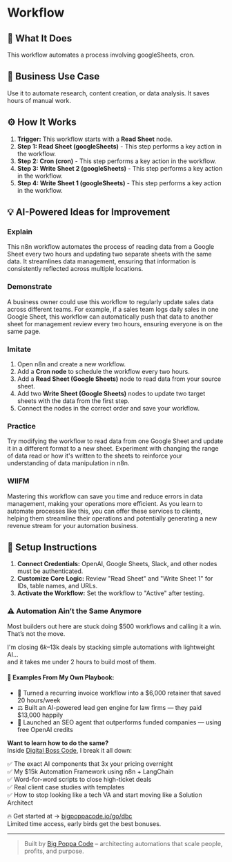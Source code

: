 # Workflow

## 🚀 What It Does
This workflow automates a process involving googleSheets, cron.

## 💼 Business Use Case
Use it to automate research, content creation, or data analysis. It saves hours of manual work.

## ⚙️ How It Works
1.  **Trigger:** This workflow starts with a **Read Sheet** node.
2. **Step 1: Read Sheet (googleSheets)** - This step performs a key action in the workflow.
3. **Step 2: Cron (cron)** - This step performs a key action in the workflow.
4. **Step 3: Write Sheet 2 (googleSheets)** - This step performs a key action in the workflow.
5. **Step 4: Write Sheet 1 (googleSheets)** - This step performs a key action in the workflow.

## 💡 AI-Powered Ideas for Improvement
### Explain
This n8n workflow automates the process of reading data from a Google Sheet every two hours and updating two separate sheets with the same data. It streamlines data management, ensuring that information is consistently reflected across multiple locations.

### Demonstrate
A business owner could use this workflow to regularly update sales data across different teams. For example, if a sales team logs daily sales in one Google Sheet, this workflow can automatically push that data to another sheet for management review every two hours, ensuring everyone is on the same page.

### Imitate
1. Open n8n and create a new workflow.
2. Add a **Cron node** to schedule the workflow every two hours.
3. Add a **Read Sheet (Google Sheets)** node to read data from your source sheet.
4. Add two **Write Sheet (Google Sheets)** nodes to update two target sheets with the data from the first step.
5. Connect the nodes in the correct order and save your workflow.

### Practice
Try modifying the workflow to read data from one Google Sheet and update it in a different format to a new sheet. Experiment with changing the range of data read or how it's written to the sheets to reinforce your understanding of data manipulation in n8n.

### WIIFM
Mastering this workflow can save you time and reduce errors in data management, making your operations more efficient. As you learn to automate processes like this, you can offer these services to clients, helping them streamline their operations and potentially generating a new revenue stream for your automation business.

## 🔧 Setup Instructions
1. **Connect Credentials:** OpenAI, Google Sheets, Slack, and other nodes must be authenticated.
2. **Customize Core Logic:** Review "Read Sheet" and "Write Sheet 1" for IDs, table names, and URLs.
3. **Activate the Workflow:** Set the workflow to "Active" after testing.

### ⚠️ Automation Ain’t the Same Anymore

Most builders out here are stuck doing $500 workflows and calling it a win.  
That’s not the move.  

I'm closing $6k–$13k deals by stacking simple automations with lightweight AI...  
and it takes me under 2 hours to build most of them.

#### 🧠 Examples From My Own Playbook:
- 🔁 Turned a recurring invoice workflow into a $6,000 retainer that saved 20 hours/week  
- ⚖️ Built an AI-powered lead gen engine for law firms — they paid $13,000 happily  
- 🚀 Launched an SEO agent that outperforms funded companies — using free OpenAI credits  

**Want to learn how to do the same?**  
Inside [Digital Boss Code](https://bigpoppacode.io/go/dbc), I break it all down:

✅ The exact AI components that 3x your pricing overnight  
✅ My $15k Automation Framework using n8n + LangChain  
✅ Word-for-word scripts to close high-ticket deals  
✅ Real client case studies with templates  
✅ How to stop looking like a tech VA and start moving like a Solution Architect  

🔥 Get started at → [bigpoppacode.io/go/dbc](https://bigpoppacode.io/go/dbc)  
Limited time access, early birds get the best bonuses.

---
> Built by [Big Poppa Code](https://bigpoppacode.io) – architecting automations that scale people, profits, and purpose.
